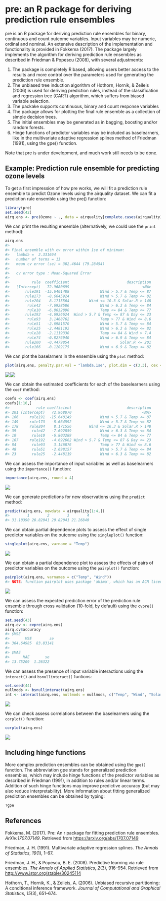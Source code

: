 pre: an R package for deriving prediction rule ensembles
========================================================

pre is an R package for deriving prediction rule ensembles for binary, continuous and count outcome variables. Input variables may be numeric, ordinal and nominal. An extensive description of the implementation and functionality is provided in Fokkema (2017). The package largely implements the algorithm for deriving prediction rule ensembles as described in Friedman & Popescu (2008), with several adjustments:

1.  The package is completely R based, allowing users better access to the results and more control over the parameters used for generating the prediction rule ensemble.
2.  The unbiased tree induction algorithm of Hothorn, Hornik, & Zeileis (2006) is used for deriving prediction rules, instead of the classification and regression tree (CART) algorithm, which suffers from biased variable selection.
3.  The packake supports continuous, binary and count response variables
4.  The package allows for plotting the final rule ensemble as a collection of simple decision trees.
5.  The initial ensembles may be generated as in bagging, boosting and/or random forests.
6.  Hinge functions of predictor variables may be included as baselearners, like in the multivariate adaptive regression splines method of Friedman (1991), using the gpe() function.

Note that pre is under development, and much work still needs to be done.

Example: Prediction rule ensemble for predicting ozone levels
-------------------------------------------------------------

To get a first impression of how pre works, we will fit a prediction rule ensemble to predict Ozone levels using the airquality dataset. We can fit a prediction rule ensemble using the pre() function:

``` r
library(pre)
set.seed(42)
airq.ens <- pre(Ozone ~ ., data = airquality[complete.cases(airquality), ])
```

We can print the resulting ensemble (alternatively, we could use the `print` method):

``` r
airq.ens
#> 
#> Final ensemble with cv error within 1se of minimum: 
#>   lambda =  2.331694
#>   number of terms = 13
#>   mean cv error (se) = 302.4644 (79.28454)
#> 
#>   cv error type : Mean-Squared Error
#> 
#>          rule  coefficient                          description
#>   (Intercept)   72.9680699                                 <NA>
#>       rule191  -15.6401488              Wind > 5.7 & Temp <= 87
#>       rule173   -8.6645924              Wind > 5.7 & Temp <= 82
#>       rule204    8.1715564         Wind <= 10.3 & Solar.R > 148
#>        rule42   -7.6928586              Wind > 6.3 & Temp <= 84
#>        rule10   -6.8032890              Temp <= 84 & Temp <= 77
#>       rule192   -4.6926624  Wind > 5.7 & Temp <= 87 & Day <= 23
#>        rule93    3.1468762              Temp > 77 & Wind <= 8.6
#>        rule51   -2.6981570              Wind > 5.7 & Temp <= 84
#>        rule25   -2.4481192              Wind > 6.3 & Temp <= 82
#>        rule28   -2.1119330              Temp <= 84 & Wind > 7.4
#>        rule74   -0.8276940              Wind > 6.9 & Temp <= 84
#>       rule200   -0.4479854                       Solar.R <= 201
#>       rule166   -0.1202175              Wind > 6.9 & Temp <= 82
```

We can plot the baselarners in the ensemble using the `plot` method:

``` r
plot(airq.ens, penalty.par.val = "lambda.1se", plot.dim = c(3,3), cex = .5)
```

![](inst/README-figures/README-unnamed-chunk-4-1.png)![](inst/README-figures/README-unnamed-chunk-4-2.png)

We can obtain the estimated coefficients for each of the baselearners using the `coef` method:

``` r
coefs <- coef(airq.ens)
coefs[1:10,]
#>            rule coefficient                         description
#> 201 (Intercept)   72.968070                                <NA>
#> 166     rule191  -15.640149             Wind > 5.7 & Temp <= 87
#> 149     rule173   -8.664592             Wind > 5.7 & Temp <= 82
#> 178     rule204    8.171556        Wind <= 10.3 & Solar.R > 148
#> 39       rule42   -7.692859             Wind > 6.3 & Temp <= 84
#> 10       rule10   -6.803289             Temp <= 84 & Temp <= 77
#> 167     rule192   -4.692662 Wind > 5.7 & Temp <= 87 & Day <= 23
#> 84       rule93    3.146876             Temp > 77 & Wind <= 8.6
#> 48       rule51   -2.698157             Wind > 5.7 & Temp <= 84
#> 23       rule25   -2.448119             Wind > 6.3 & Temp <= 82
```

We can assess the importance of input variables as well as baselearners using the `importance()` function:

``` r
importance(airq.ens, round = 4)
```

![](inst/README-figures/README-unnamed-chunk-6-1.png)

We can generate predictions for new observations using the `predict` method:

``` r
predict(airq.ens, newdata = airquality[1:4,])
#>        1        2        3        4 
#> 31.10390 20.82041 20.82041 21.26840
```

We can obtain partial dependence plots to assess the effect of single predictor variables on the outcome using the `singleplot()` function:

``` r
singleplot(airq.ens, varname = "Temp")
```

![](inst/README-figures/README-unnamed-chunk-8-1.png)

We can obtain a partial dependence plot to assess the effects of pairs of predictor variables on the outcome using the `pairplot()` function:

``` r
pairplot(airq.ens, varnames = c("Temp", "Wind"))
#> NOTE: function pairplot uses package 'akima', which has an ACM license. See also https://www.acm.org/publications/policies/software-copyright-notice.
```

![](inst/README-figures/README-unnamed-chunk-9-1.png)

We can assess the expected prediction error of the prediction rule ensemble through cross validation (10-fold, by default) using the `cvpre()` function:

``` r
set.seed(43)
airq.cv <- cvpre(airq.ens)
airq.cv$accuracy
#> $MSE
#>       MSE        se 
#> 364.64985  83.83141 
#> 
#> $MAE
#>      MAE       se 
#> 13.75209  1.26322
```

We can assess the presence of input variable interactions using the `interact()` and `bsnullinteract()` funtions:

``` r
set.seed(44)
nullmods <- bsnullinteract(airq.ens)
int <- interact(airq.ens, nullmods = nullmods, c("Temp", "Wind", "Solar.R"))
```

![](inst/README-figures/README-unnamed-chunk-11-1.png)

We can check assess correlations between the baselearners using the `corplot()` function:

``` r
corplot(airq.ens)
```

![](inst/README-figures/README-unnamed-chunk-12-1.png)

Including hinge functions
-------------------------

More complex prediction ensembles can be obtained using the `gpe()` function. The abbreviation gpe stands for generalized prediction ensembles, which may include hinge functions of the predictor variables as described in Friedman (1991), in addition to rules and/or linear terms. Addition of such hinge functions may improve predictive accuracy (but may also reduce interpretability). More information about fitting generalized prediction ensembles can be obtained by typing:

``` r
?gpe
```

References
----------

Fokkema, M. (2017). Pre: An r package for fitting prediction rule ensembles. *ArXiv:1707.07149*. Retrieved from <https://arxiv.org/abs/1707.07149>

Friedman, J. H. (1991). Multivariate adaptive regression splines. *The Annals of Statistics*, *19*(1), 1–67.

Friedman, J. H., & Popescu, B. E. (2008). Predictive learning via rule ensembles. *The Annals of Applied Statistics*, *2*(3), 916–954. Retrieved from <http://www.jstor.org/stable/30245114>

Hothorn, T., Hornik, K., & Zeileis, A. (2006). Unbiased recursive partitioning: A conditional inference framework. *Journal of Computational and Graphical Statistics*, *15*(3), 651–674.
